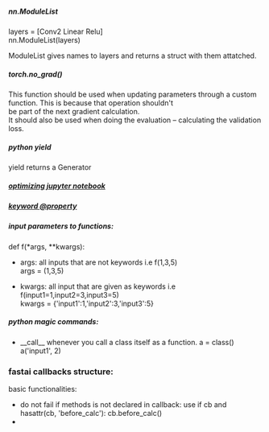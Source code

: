 [optimizing jupyter notebook]: <https://towardsdatascience.com/speed-up-jupyter-notebooks-20716cbe2025>
[keyword @property]: <https://www.programiz.com/python-programming/property>

#### 

##### nn.ModuleList  
layers = [Conv2 Linear Relu]  
nn.ModuleList(layers)  

ModuleList gives names to layers and returns a struct with them attatched.  

##### torch.no_grad()  
This function should be used when updating parameters through a custom function. This is because that operation shouldn't  
be part of the next gradient calculation.  
It should also be used when doing the evaluation – calculating the validation loss.  

##### python yield  
yield returns a Generator


##### [optimizing jupyter notebook]

##### [keyword @property]  


##### input parameters to functions:

def f(*args, \*\*kwargs):  

- args: all inputs that are not keywords i.e f(1,3,5)  
args = (1,3,5) 

- kwargs: all input that are given as keywords i.e f(input1=1,input2=3,input3=5)  
kwargs = {'input1':1,'input2':3,'input3':5} 

##### python magic commands:  

- \_\_call\_\_ whenever you call a class itself as a function. a = class() a('input1', 2) 


### fastai callbacks structure:

basic functionalities:  
- do not fail if methods is not declared in callback: use if cb and hasattr(cb, 'before_calc'): cb.before_calc()
- 
